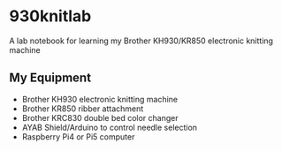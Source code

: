 # 930knitlab
A lab notebook for learning my Brother KH930/KR850 electronic knitting machine

## My Equipment

* Brother KH930 electronic knitting machine
* Brother KR850 ribber attachment
* Brother KRC830 double bed color changer
* AYAB Shield/Arduino to control needle selection
* Raspberry Pi4 or Pi5 computer

